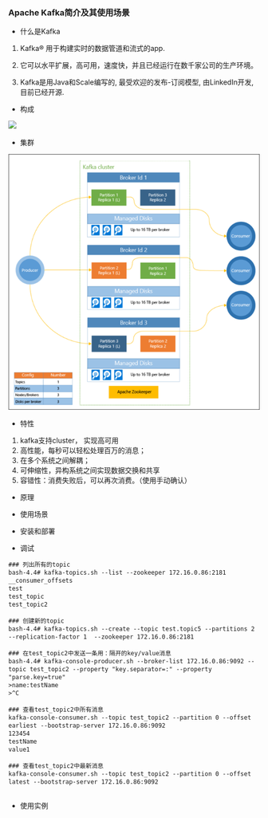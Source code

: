 ### Apache Kafka简介及其使用场景

-   什么是Kafka

1.  Kafka® 用于构建实时的数据管道和流式的app.

2.  它可以水平扩展，高可用，速度快，并且已经运行在数千家公司的生产环境。

3.  Kafka是用Java和Scale编写的, 最受欢迎的发布-订阅模型, 由LinkedIn开发, 目前已经开源.

-   构成

![](I:%5Cgithub%5Cpages_on_everyday%5Cimgs%5Capache-kafka-partition.png)





-   集群

![](imgs/kafka-cluster.png)



-   特性

1.  kafka支持cluster， 实现高可用
2.  高性能，每秒可以轻松处理百万的消息；
3.  在多个系统之间解耦；
4.  可伸缩性，异构系统之间实现数据交换和共享
5.  容错性：消费失败后，可以再次消费。（使用手动确认）

-   原理



-   使用场景
-   安装和部署
-   调试

```shell
### 列出所有的topic
bash-4.4# kafka-topics.sh --list --zookeeper 172.16.0.86:2181
__consumer_offsets
test
test_topic
test_topic2

### 创建新的topic
bash-4.4# kafka-topics.sh --create --topic test.topic5 --partitions 2 --replication-factor 1  --zookeeper 172.16.0.86:2181

### 在test_topic2中发送一条用：隔开的key/value消息
bash-4.4# kafka-console-producer.sh --broker-list 172.16.0.86:9092 --topic test_topic2 --property "key.separator=:" --property "parse.key=true"
>name:testName
>^C

### 查看test_topic2中所有消息
kafka-console-consumer.sh --topic test_topic2 --partition 0 --offset earliest --bootstrap-server 172.16.0.86:9092
123454
testName
value1

### 查看test_topic2中最新消息
kafka-console-consumer.sh --topic test_topic2 --partition 0 --offset latest --bootstrap-server 172.16.0.86:9092


```



-   使用实例